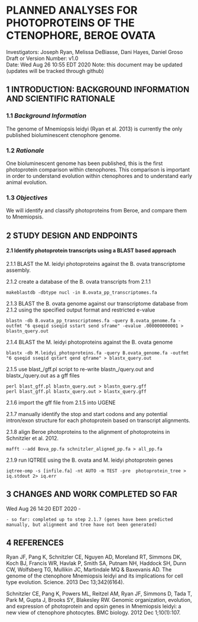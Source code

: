 # PLANNED ANALYSES FOR PHOTOPROTEINS OF THE CTENOPHORE, BEROE OVATA
 Investigators: Joseph Ryan, Melissa DeBiasse, Dani Hayes, Daniel Groso  
 Draft or Version Number: v1.0  
 Date: Wed Aug 26 10:55 EDT 2020
 Note: this document may be updated (updates will be tracked through github)
 
## 1 INTRODUCTION: BACKGROUND INFORMATION AND SCIENTIFIC RATIONALE  

### 1.1 _Background Information_ 

The genome of Mnemiopsis leidyi (Ryan et al. 2013) is currently the only published bioluminescent ctenophore genome. 

### 1.2 _Rationale_  

One bioluminescent genome has been published, this is the first photoprotein comparison within ctenophores. This comparison is important in order to understand evolution within ctenophores and to understand early animal evolution.

### 1.3 _Objectives_  

We will identify and classify photoproteins from Beroe, and compare them to Mnemiopsis.

## 2 STUDY DESIGN AND ENDPOINTS  

#### 2.1 Identify photoprotein transcripts using a BLAST based approach

2.1.1 BLAST the M. leidyi photoproteins against the B. ovata transcriptome assembly.

2.1.2 create a database of the B. ovata transcripts from 2.1.1

```
makeblastdb -dbtype nucl -in B.ovata_pp_transcriptomes.fa
```

2.1.3 BLAST the B. ovata genome against our transcriptome database from 2.1.2 using the specified output format and restricted e-value

```
blastn -db B.ovata_pp_transcriptomes.fa -query B.ovata_genome.fa -outfmt "6 qseqid sseqid sstart send sframe" -evalue .000000000001 > blastn_query.out
```

2.1.4 BLAST the M. leidyi photoproteins against the B. ovata genome

``` 
blastx -db M.leidyi_photoproteins.fa -query B.ovata_genome.fa -outfmt "6 qseqid sseqid qstart qend qframe" > blastx_query.out
```

2.1.5 use blast_/gff.pl script to re-write blastn_/query.out and blastx_/query.out as a gff files

```
perl blast_gff.pl blastn_query.out > blastn_query.gff
perl blast_gff.pl blastx_query.out > blastx_query.gff
```

2.1.6 import the gff file from 2.1.5 into UGENE

2.1.7 manually identify the stop and start codons and any potential intron/exon structure for each photoprotein based on transcript alignments.

2.1.8 align Beroe photoproteins to the alignment of photoproteins in Schnitzler et al. 2012.

```
mafft --add Bova_pp.fa schnitzler_aligned_pp.fa > all_pp.fa
```

2.1.9 run IQTREE using the B. ovata and M. leidyi photoprotein genes

```
iqtree-omp -s [infile.fa] -nt AUTO -m TEST -pre  photoprotein_tree > iq.stdout 2> iq.err
```

## 3 CHANGES AND WORK COMPLETED SO FAR

Wed Aug 26 14:20 EDT 2020 - 

    - so far: completed up to step 2.1.7 (genes have been predicted manually, but alignment and tree have not been generated)

## 4 REFERENCES

Ryan JF, Pang K, Schnitzler CE, Nguyen AD, Moreland RT, Simmons DK, Koch BJ, Francis WR, Havlak P, Smith SA, Putnam NH, Haddock SH, Dunn CW, Wolfsberg TG, Mullikin JC, Martindale MQ & Baxevanis AD. The genome of the ctenophore Mnemiopsis leidyi and its implications for cell type evolution. Science. 2013 Dec 13;342(6164).

Schnitzler CE, Pang K, Powers ML, Reitzel AM, Ryan JF, Simmons D, Tada T, Park M, Gupta J, Brooks SY, Blakesley RW. Genomic organization, evolution, and expression of photoprotein and opsin genes in Mnemiopsis leidyi: a new view of ctenophore photocytes. BMC biology. 2012 Dec 1;10(1):107.

